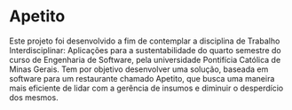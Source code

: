 # Apetito

Este projeto foi desenvolvido a fim de contemplar a disciplina de Trabalho Interdisciplinar: Aplicações para a sustentabilidade do quarto semestre do curso de Engenharia de Software, pela universidade Pontifícia Católica de Minas Gerais. Tem por objetivo desenvolver uma solução, baseada em software para um restaurante chamado Apetito, que busca uma maneira mais eficiente de lidar com a gerência de insumos e diminuir o desperdício dos mesmos.
